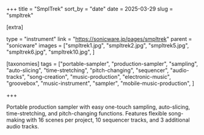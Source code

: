 +++
title = "SmplTrek"
sort_by = "date"
date = 2025-03-29
slug = "smpltrek"

[extra]

type = "instrument"
link = "https://sonicware.jp/pages/smpltrek"
parent = "sonicware"
images = ["smpltrek1.jpg", "smpltrek2.jpg", "smpltrek5.jpg", "smpltrek6.jpg", "smpltrek10.jpg", ]

[taxonomies]
tags = ["portable-sampler", "production-sampler", "sampling", "auto-slicing", "time-stretching", "pitch-changing", "sequencer", "audio-tracks", "song-creation", "music-production", "electronic-music", "groovebox", "music-instrument", "sampler", "mobile-music-production", ]

+++

Portable production sampler with easy one-touch sampling, auto-slicing, time-stretching, and pitch-changing functions. Features flexible song-making with 16 scenes per project, 10 sequencer tracks, and 3 additional audio tracks.